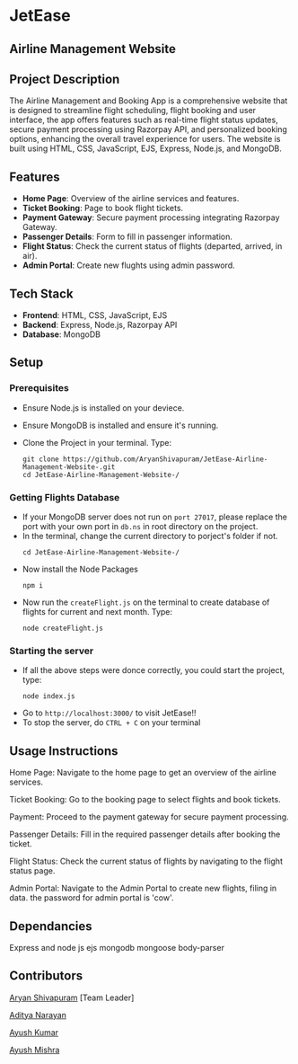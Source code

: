 # JetEase
## Airline Management Website

## Project Description
The Airline Management and Booking App is a comprehensive website that is designed to streamline flight scheduling, flight booking and user interface, the app offers features such as real-time flight status updates, secure payment processing using Razorpay API, and personalized booking options, enhancing the overall travel experience for users. The website is built using HTML, CSS, JavaScript, EJS, Express, Node.js, and MongoDB.

## Features
- **Home Page**: Overview of the airline services and features.
- **Ticket Booking**: Page to book flight tickets.
- **Payment Gateway**: Secure payment processing  integrating Razorpay Gateway.
- **Passenger Details**: Form to fill in passenger information.
- **Flight Status**: Check the current status of flights (departed, arrived, in air).
- **Admin Portal**: Create new flughts using admin password.

## Tech Stack

- **Frontend**: HTML, CSS, JavaScript, EJS
- **Backend**: Express, Node.js, Razorpay API
- **Database**: MongoDB

## Setup

### Prerequisites

- Ensure Node.js is installed on your deviece.
- Ensure MongoDB is installed and ensure it's running.
- Clone the Project in your terminal. Type:
  
  ```
  git clone https://github.com/AryanShivapuram/JetEase-Airline-Management-Website-.git
  cd JetEase-Airline-Management-Website-/
  ```
  
### Getting Flights Database

- If your MongoDB server does not run on `port 27017`, please replace the port with your own port in `db.ns` in root directory on the project.
- In the terminal, change the current directory to porject's folder if not.
  ```
  cd JetEase-Airline-Management-Website-/
  ```
- Now install the Node Packages
  ```
  npm i
  ```
- Now run the `createFlight.js` on the terminal to create database of flights for current and next month. Type:
  ```
  node createFlight.js
  ```
### Starting the server

- If all the above steps were donce correctly, you could start the project, type:
  ```
  node index.js
  ```
- Go to `http://localhost:3000/` to visit JetEase!!
- To stop the server, do `CTRL + C` on your terminal

## Usage Instructions

Home Page: Navigate to the home page to get an overview of the airline services.

Ticket Booking: Go to the booking page to select flights and book tickets.

Payment: Proceed to the payment gateway for secure payment processing.

Passenger Details: Fill in the required passenger details after booking the ticket.

Flight Status: Check the current status of flights by navigating to the flight status page.

Admin Portal: Navigate to the Admin Portal to create new flights, filing in data. the password for admin portal is 'cow'.

## Dependancies

Express and node js
ejs
mongodb
mongoose
body-parser

## Contributors
[Aryan Shivapuram](https://www.linkedin.com/in/aryan-shivapuram-341638257/)  [Team Leader] 

[Aditya Narayan](https://www.linkedin.com/in/aditya-narayan-a02493256/)

[Ayush Kumar](https://www.linkedin.com/in/ayush-kumar-235344254/)

[Ayush Mishra](https://www.linkedin.com/in/urayush-mishra/)


